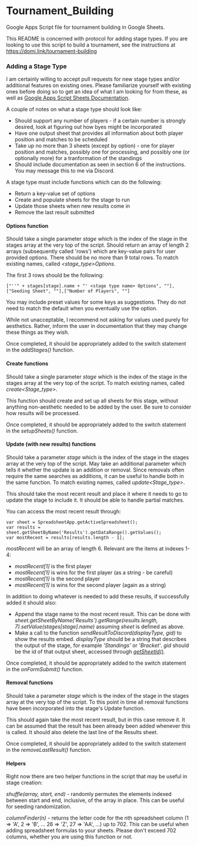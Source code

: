 # Tournament_Building

Google Apps Script file for tournament building in Google Sheets.

This README is concerned with protocol for adding stage types. If you are looking to use this script to build a tournament, see the instructions at https://domi.link/tournament-building

### Adding a Stage Type

I am certainly willing to accept pull requests for new stage types and/or additional features on existing ones. Please familiarize yourself with existing ones before doing so to get an idea of what I am looking for from these, as well as [Google Apps Script Sheets Documentation](https://developers.google.com/apps-script/reference/spreadsheet/).

A couple of notes on what a stage type should look like:
* Should support any number of players - if a certain number is strongly desired, look at figuring out how byes might be incorporated
* Have one output sheet that provides all information about both player position and matches to be scheduled
* Take up no more than 3 sheets (except by option) - one for player position and matches, possibly one for processing, and possibly one (or optionally more) for a tranformation of the standings
* Should include documentation as seen in section 6 of the instructions. You may message this to me via Discord.

A stage type must include functions which can do the following:
* Return a key-value set of options
* Create and populate sheets for the stage to run
* Update those sheets when new results come in
* Remove the last result submitted

#### Options function

Should take a single parameter *stage* which is the index of the stage in the stages array at the very top of the script.
Should return an array of length 2 arrays (subsequently called 'rows') which are key-value pairs for user provided options. There should be no more than 9 total rows.
To match existing names, called *<stage_type>Options*.

The first 3 rows should be the following:
```
["''" + stages[stage].name + "' <stage type name> Options", ""],["Seeding Sheet", ""],["Number of Players", ""]
```

You may include preset values for some keys as suggestions. They do not need to match the default when you eventually use the option.

While not unacceptable, I recommend not asking for values used purely for aesthetics. Rather, inform the user in documentation that they may change these things as they wish.

Once completed, it should be appropriately added to the switch statement in the *addStages()* function.

#### Create functions

Should take a single parameter *stage* which is the index of the stage in the stages array at the very top of the script.
To match existing names, called *create<Stage_type>*.

This function should create and set up all sheets for this stage, without anything non-aesthetic needed to be added by the user. Be sure to consider how results will be processed.

Once completed, it should be appropriately added to the switch statement in the *setupSheets()* function.

#### Update (with new results) functions

Should take a parameter *stage* which is the index of the stage in the stages array at the very top of the script.
May take an additional parameter which tells it whether the update is an addition or removal. Since removals often require the same searches as additions, it can be useful to handle both in the same function.
To match existing names, called *update<Stage_type>*.

This should take the most recent result and place it where it needs to go to update the stage to include it. It should be able to handle partial matches.

You can access the most recent result through:
```
var sheet = SpreadsheetApp.getActiveSpreadsheet();
var results = sheet.getSheetByName('Results').getDataRange().getValues();
var mostRecent = results[results.length - 1];
```

*mostRecent* will be an array of length 6. Relevant are the items at indexes 1-4:
* _mostRecent[1]_ is the first player
* _mostRecent[1]_ is wins for the first player (as a string - be careful)
* _mostRecent[1]_ is the second player
* _mostRecent[1]_ is wins for the second player (again as a string)

In addition to doing whatever is needed to add these results, if successfully added it should also:
* Append the stage name to the most recent result. This can be done with _sheet.getSheetByName('Results').getRange(results.length, 7).setValue(stages[stage].name)_ assuming _sheet_ is defined as above.
* Make a call to the function _sendResultToDiscord(displayType, gid)_ to show the results embed. _displayType_ should be a string that describes the output of the stage, for example _'Standings'_ or _'Bracket'_. _gid_ should be the id of that output sheet, accessed through _[getSheetId()](https://developers.google.com/apps-script/reference/spreadsheet/sheet#getSheetId())_.

Once completed, it should be appropriately added to the switch statement in the *onFormSubmit()* function.

#### Removal functions

Should take a parameter *stage* which is the index of the stage in the stages array at the very top of the script.
To this point in time all removal functions have been incorporated into the stage's Update function.

This should again take the most recent result, but in this case remove it. It can be assumed that the result has been already been added whenever this is called. It should also delete the last line of the Results sheet.

Once completed, it should be appropriately added to the switch statement in the *removeLastResult()* function.

#### Helpers

Right now there are two helper functions in the script that may be useful in stage creation:

*shuffle(array, start, end)* - randomly permutes the elements indexed between start and end, inclusive, of the array in place. This can be useful for seeding randomization.

*columnFinder(n)* - returns the letter code for the nth spreadsheet column (1 => 'A', 2 => 'B', ... 26 => 'Z', 27 => 'AA', ...) up to 702. This can be useful when adding spreadsheet formulas to your sheets. Please don't exceed 702 columns, whether you are using this function or not.